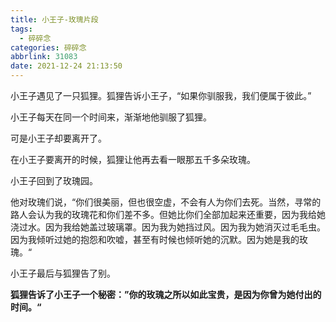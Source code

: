 ```yaml
---
title: 小王子-玫瑰片段
tags:
  - 碎碎念
categories: 碎碎念
abbrlink: 31083
date: 2021-12-24 21:13:50
---
```


小王子遇见了一只狐狸。狐狸告诉小王子，“如果你驯服我，我们便属于彼此。”

小王子每天在同一个时间来，渐渐地他驯服了狐狸。

可是小王子却要离开了。

在小王子要离开的时候，狐狸让他再去看一眼那五千多朵玫瑰。

小王子回到了玫瑰园。

他对玫瑰们说，“你们很美丽，但也很空虚，不会有人为你们去死。当然，寻常的路人会认为我的玫瑰花和你们差不多。但她比你们全部加起来还重要，因为我给她浇过水。因为我给她盖过玻璃罩。因为我为她挡过风。因为我为她消灭过毛毛虫。因为我倾听过她的抱怨和吹嘘，甚至有时候也倾听她的沉默。因为她是我的玫瑰。“

小王子最后与狐狸告了别。

**狐狸告诉了小王子一个秘密：”你的玫瑰之所以如此宝贵，是因为你曾为她付出的时间。“**
